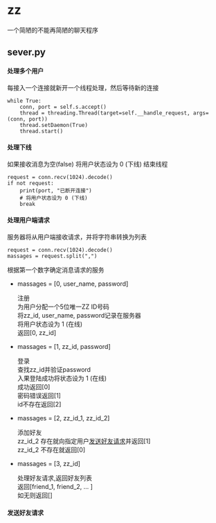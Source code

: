 # zz

一个简陋的不能再简陋的聊天程序

## sever.py

#### 处理多个用户

每接入一个连接就新开一个线程处理，然后等待新的连接
```
while True:
    conn, port = self.s.accept()
    thread = threading.Thread(target=self.__handle_request, args=(conn, port))
    thread.setDaemon(True)
    thread.start()
```

#### 处理下线

如果接收消息为空(false) 将用户状态设为 0 (下线) 结束线程
```
request = conn.recv(1024).decode()
if not request:
    print(port, "已断开连接")
    # 将用户状态设为 0 (下线)
    break
```

#### 处理用户端请求
服务器将从用户端接收请求，并将字符串转换为列表
```
request = conn.recv(1024).decode()
massages = request.split(",")
```
根据第一个数字确定消息请求的服务

+ massages = [0, user_name, password]
   
    注册  
    为用户分配一个5位唯一ZZ ID号码  
    将zz_id, user_name, password记录在服务器  
    将用户状态设为 1 (在线)  
    返回[0, zz_id]

+ massages = [1, zz_id, password]
   
    登录  
    查找zz_id并验证password  
    入果登陆成功将状态设为 1 (在线)  
    成功返回[0]  
    密码错误返回[1]  
    id不存在返回[2]
  
+ massages = [2, zz_id_1, zz_id_2]
  
    添加好友  
    zz_id_2 存在就向指定用户[发送好友请求](#1)并返回[1]  
    zz_id_2 不存在就返回[0]
  


+ massages = [3, zz_id]

    处理好友请求,返回好友列表  
    返回[friend_1, friend_2, ... ]  
    如无则返回[]

#### <a id="1" >发送好友请求</a>
